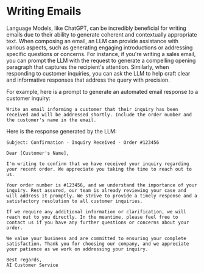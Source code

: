 # Writing Emails

Language Models, like ChatGPT, can be incredibly beneficial for writing emails due to their ability to generate coherent and contextually appropriate text. When composing an email, an LLM can provide assistance with various aspects, such as generating engaging introductions or addressing specific questions or concerns. For instance, if you're writing a sales email, you can prompt the LLM with the request to generate a compelling opening paragraph that captures the recipient's attention. Similarly, when responding to customer inquiries, you can ask the LLM to help craft clear and informative responses that address the query with precision.

For example, here is a prompt to generate an automated email response to a customer inquiry:

```
Write an email informing a customer that their inquiry has been received and will be addressed shortly. Include the order number and the customer's name in the email.
```

Here is the response generated by the LLM:

```
Subject: Confirmation - Inquiry Received - Order #123456

Dear [Customer's Name],

I'm writing to confirm that we have received your inquiry regarding your recent order. We appreciate you taking the time to reach out to us.

Your order number is #123456, and we understand the importance of your inquiry. Rest assured, our team is already reviewing your case and will address it promptly. We strive to provide a timely response and a satisfactory resolution to all customer inquiries.

If we require any additional information or clarification, we will reach out to you directly. In the meantime, please feel free to contact us if you have any further questions or concerns about your order.

We value your business and are committed to ensuring your complete satisfaction. Thank you for choosing our company, and we appreciate your patience as we work on addressing your inquiry.

Best regards,
AI Customer Service
```
